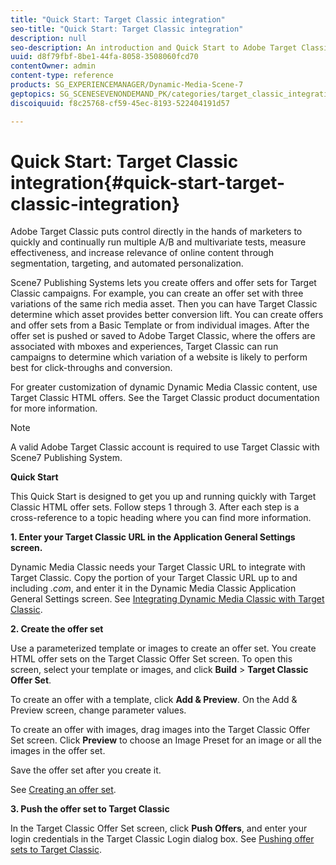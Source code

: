 ```yaml
---
title: "Quick Start: Target Classic integration"
seo-title: "Quick Start: Target Classic integration"
description: null
seo-description: An introduction and Quick Start to Adobe Target Classic to help you get up and running quickly with Target Classic integration techniques.
uuid: d8f79fbf-8be1-44fa-8058-3508060fcd70
contentOwner: admin
content-type: reference
products: SG_EXPERIENCEMANAGER/Dynamic-Media-Scene-7
geptopics: SG_SCENESEVENONDEMAND_PK/categories/target_classic_integration
discoiquuid: f8c25768-cf59-45ec-8193-522404191d57

---
```


# Quick Start: Target Classic integration{#quick-start-target-classic-integration}

 Adobe Target Classic puts control directly in the hands of marketers to quickly and continually run multiple A/B and multivariate tests, measure effectiveness, and increase relevance of online content through segmentation, targeting, and automated personalization.

Scene7 Publishing Systems lets you create offers and offer sets for Target Classic campaigns. For example, you can create an offer set with three variations of the same rich media asset. Then you can have Target Classic determine which asset provides better conversion lift. You can create offers and offer sets from a Basic Template or from individual images. After the offer set is pushed or saved to Adobe Target Classic, where the offers are associated with mboxes and experiences, Target Classic can run campaigns to determine which variation of a website is likely to perform best for click-throughs and conversion.

For greater customization of dynamic Dynamic Media Classic content, use Target Classic HTML offers. See the Target Classic product documentation for more information.

>[!NOTE]
>
>A valid Adobe Target Classic account is required to use Target Classic with Scene7 Publishing System.

**Quick Start**

This Quick Start is designed to get you up and running quickly with Target Classic HTML offer sets. Follow steps 1 through 3. After each step is a cross-reference to a topic heading where you can find more information.

**1. Enter your Target Classic URL in the Application General Settings screen.**

Dynamic Media Classic needs your Target Classic URL to integrate with Target Classic. Copy the portion of your Target Classic URL up to and including *.com*, and enter it in the Dynamic Media Classic Application General Settings screen. See [Integrating Dynamic Media Classic with Target Classic](integrating-scene7-target-classic.md#integrating_scene7_with_target_classic).

**2. Create the offer set**

Use a parameterized template or images to create an offer set. You create HTML offer sets on the Target Classic Offer Set screen. To open this screen, select your template or images, and click **Build** &gt; **Target Classic Offer Set**.

To create an offer with a template, click **Add & Preview**. On the Add & Preview screen, change parameter values.

To create an offer with images, drag images into the Target Classic Offer Set screen. Click **Preview** to choose an Image Preset for an image or all the images in the offer set.

Save the offer set after you create it.

See [Creating an offer set](creating-offer-set.md#creating_an_offer_set).

**3. Push the offer set to Target Classic**

In the Target Classic Offer Set screen, click **Push Offers**, and enter your login credentials in the Target Classic Login dialog box. See [Pushing offer sets to Target Classic](pushing-offer-sets-target-classic.md#pushing_offer_sets_to_target_classic).
